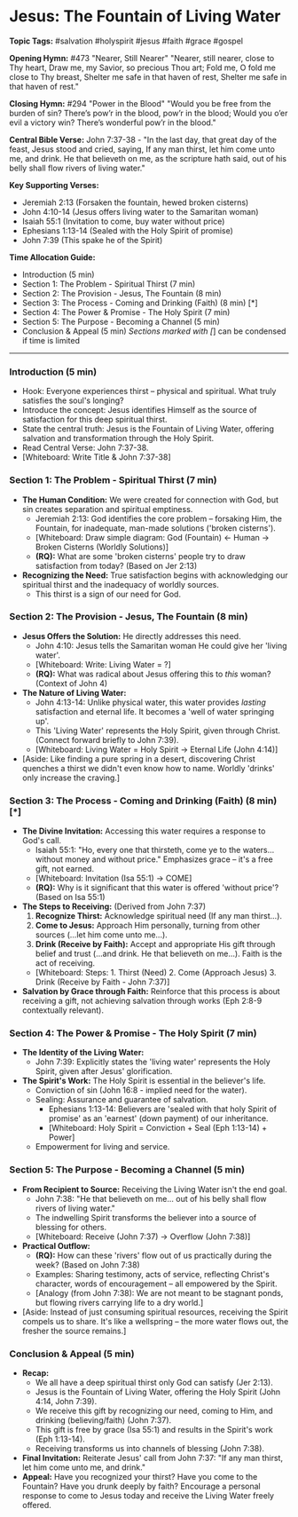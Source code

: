 # Jesus: The Fountain of Living Water

**Topic Tags:** #salvation #holyspirit #jesus #faith #grace #gospel

**Opening Hymn:** #473 "Nearer, Still Nearer" "Nearer, still nearer, close to
Thy heart, Draw me, my Savior, so precious Thou art; Fold me, O fold me close to
Thy breast, Shelter me safe in that haven of rest, Shelter me safe in that haven
of rest."

**Closing Hymn:** #294 "Power in the Blood" "Would you be free from the burden
of sin? There’s pow’r in the blood, pow’r in the blood; Would you o’er evil a
victory win? There’s wonderful pow’r in the blood."

**Central Bible Verse:** John 7:37-38 - "In the last day, that great day of the
feast, Jesus stood and cried, saying, If any man thirst, let him come unto me,
and drink. He that believeth on me, as the scripture hath said, out of his belly
shall flow rivers of living water."

**Key Supporting Verses:**

- Jeremiah 2:13 (Forsaken the fountain, hewed broken cisterns)
- John 4:10-14 (Jesus offers living water to the Samaritan woman)
- Isaiah 55:1 (Invitation to come, buy water without price)
- Ephesians 1:13-14 (Sealed with the Holy Spirit of promise)
- John 7:39 (This spake he of the Spirit)

**Time Allocation Guide:**

- Introduction (5 min)
- Section 1: The Problem - Spiritual Thirst (7 min)
- Section 2: The Provision - Jesus, The Fountain (8 min)
- Section 3: The Process - Coming and Drinking (Faith) (8 min) [*]
- Section 4: The Power & Promise - The Holy Spirit (7 min)
- Section 5: The Purpose - Becoming a Channel (5 min)
- Conclusion & Appeal (5 min) _Sections marked with [_] can be condensed if time
  is limited

---

### Introduction (5 min)

- Hook: Everyone experiences thirst – physical and spiritual. What truly
  satisfies the soul's longing?
- Introduce the concept: Jesus identifies Himself as the source of satisfaction
  for this deep spiritual thirst.
- State the central truth: Jesus is the Fountain of Living Water, offering
  salvation and transformation through the Holy Spirit.
- Read Central Verse: John 7:37-38.
- [Whiteboard: Write Title & John 7:37-38]

### Section 1: The Problem - Spiritual Thirst (7 min)

- **The Human Condition:** We were created for connection with God, but sin
  creates separation and spiritual emptiness.
  - Jeremiah 2:13: God identifies the core problem – forsaking Him, the
    Fountain, for inadequate, man-made solutions ('broken cisterns').
  - [Whiteboard: Draw simple diagram: God (Fountain) <- Human -> Broken Cisterns
    (Worldly Solutions)]
  - **(RQ):** What are some 'broken cisterns' people try to draw satisfaction
    from today? (Based on Jer 2:13)
- **Recognizing the Need:** True satisfaction begins with acknowledging our
  spiritual thirst and the inadequacy of worldly sources.
  - This thirst is a sign of our need for God.

### Section 2: The Provision - Jesus, The Fountain (8 min)

- **Jesus Offers the Solution:** He directly addresses this need.
  - John 4:10: Jesus tells the Samaritan woman He could give her 'living water'.
  - [Whiteboard: Write: Living Water = ?]
  - **(RQ):** What was radical about Jesus offering this to _this_ woman?
    (Context of John 4)
- **The Nature of Living Water:**
  - John 4:13-14: Unlike physical water, this water provides _lasting_
    satisfaction and eternal life. It becomes a 'well of water springing up'.
  - This 'Living Water' represents the Holy Spirit, given through Christ.
    (Connect forward briefly to John 7:39).
  - [Whiteboard: Living Water = Holy Spirit -> Eternal Life (John 4:14)]
- [Aside: Like finding a pure spring in a desert, discovering Christ quenches a
  thirst we didn't even know how to name. Worldly 'drinks' only increase the
  craving.]

### Section 3: The Process - Coming and Drinking (Faith) (8 min) [*]

- **The Divine Invitation:** Accessing this water requires a response to God's
  call.
  - Isaiah 55:1: "Ho, every one that thirsteth, come ye to the waters... without
    money and without price." Emphasizes grace – it's a free gift, not earned.
  - [Whiteboard: Invitation (Isa 55:1) -> COME]
  - **(RQ):** Why is it significant that this water is offered 'without price'?
    (Based on Isa 55:1)
- **The Steps to Receiving:** (Derived from John 7:37)
  1.  **Recognize Thirst:** Acknowledge spiritual need (If any man thirst...).
  2.  **Come to Jesus:** Approach Him personally, turning from other sources
      (...let him come unto me...).
  3.  **Drink (Receive by Faith):** Accept and appropriate His gift through
      belief and trust (...and drink. He that believeth on me...). Faith is the
      act of receiving.
  - [Whiteboard: Steps: 1. Thirst (Need) 2. Come (Approach Jesus) 3. Drink
    (Receive by Faith - John 7:37)]
- **Salvation by Grace through Faith:** Reinforce that this process is about
  receiving a gift, not achieving salvation through works (Eph 2:8-9
  contextually relevant).

### Section 4: The Power & Promise - The Holy Spirit (7 min)

- **The Identity of the Living Water:**
  - John 7:39: Explicitly states the 'living water' represents the Holy Spirit,
    given after Jesus' glorification.
- **The Spirit's Work:** The Holy Spirit is essential in the believer's life.
  - Conviction of sin (John 16:8 - implied need for the water).
  - Sealing: Assurance and guarantee of salvation.
    - Ephesians 1:13-14: Believers are 'sealed with that holy Spirit of promise'
      as an 'earnest' (down payment) of our inheritance.
    - [Whiteboard: Holy Spirit = Conviction + Seal (Eph 1:13-14) + Power]
  - Empowerment for living and service.

### Section 5: The Purpose - Becoming a Channel (5 min)

- **From Recipient to Source:** Receiving the Living Water isn't the end goal.
  - John 7:38: "He that believeth on me... out of his belly shall flow rivers of
    living water."
  - The indwelling Spirit transforms the believer into a source of blessing for
    others.
  - [Whiteboard: Receive (John 7:37) -> Overflow (John 7:38)]
- **Practical Outflow:**
  - **(RQ):** How can these 'rivers' flow out of us practically during the week?
    (Based on John 7:38)
  - Examples: Sharing testimony, acts of service, reflecting Christ's character,
    words of encouragement – all empowered by the Spirit.
  - [Analogy (from John 7:38): We are not meant to be stagnant ponds, but
    flowing rivers carrying life to a dry world.]
- [Aside: Instead of just consuming spiritual resources, receiving the Spirit
  compels us to share. It's like a wellspring – the more water flows out, the
  fresher the source remains.]

### Conclusion & Appeal (5 min)

- **Recap:**
  - We all have a deep spiritual thirst only God can satisfy (Jer 2:13).
  - Jesus is the Fountain of Living Water, offering the Holy Spirit (John 4:14,
    John 7:39).
  - We receive this gift by recognizing our need, coming to Him, and drinking
    (believing/faith) (John 7:37).
  - This gift is free by grace (Isa 55:1) and results in the Spirit's work (Eph
    1:13-14).
  - Receiving transforms us into channels of blessing (John 7:38).
- **Final Invitation:** Reiterate Jesus' call from John 7:37: "If any man
  thirst, let him come unto me, and drink."
- **Appeal:** Have you recognized your thirst? Have you come to the Fountain?
  Have you drunk deeply by faith? Encourage a personal response to come to Jesus
  today and receive the Living Water freely offered.

